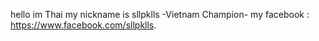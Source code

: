 hello im Thai
my nickname is sllpklls
-Vietnam Champion-
my facebook : https://www.facebook.com/sllpklls.

<!---
sllpklls/sllpklls is a ✨ special ✨ repository because its `README.md` (this file) appears on your GitHub profile.
You can click the Preview link to take a look at your changes.
--->
